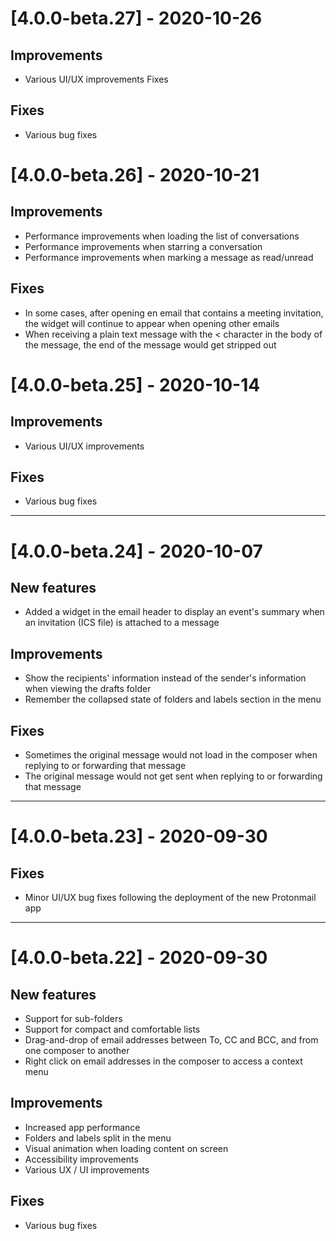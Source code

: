 # [4.0.0-beta.27] - 2020-10-26

## Improvements

-   Various UI/UX improvements Fixes

## Fixes

-   Various bug fixes

# [4.0.0-beta.26] - 2020-10-21

## Improvements

-   Performance improvements when loading the list of conversations
-   Performance improvements when starring a conversation
-   Performance improvements when marking a message as read/unread

## Fixes

-   In some cases, after opening en email that contains a meeting invitation, the widget will continue to appear when opening other emails
-   When receiving a plain text message with the < character in the body of the message, the end of the message would get stripped out

# [4.0.0-beta.25] - 2020-10-14

## Improvements

-   Various UI/UX improvements

## Fixes

-   Various bug fixes

---

# [4.0.0-beta.24] - 2020-10-07

## New features

-   Added a widget in the email header to display an event's summary when an invitation (ICS file) is attached to a message

## Improvements

-   Show the recipients' information instead of the sender's information when viewing the drafts folder
-   Remember the collapsed state of folders and labels section in the menu

## Fixes

-   Sometimes the original message would not load in the composer when replying to or forwarding that message
-   The original message would not get sent when replying to or forwarding that message

---

# [4.0.0-beta.23] - 2020-09-30

## Fixes

-   Minor UI/UX bug fixes following the deployment of the new Protonmail app

---

# [4.0.0-beta.22] - 2020-09-30

## New features

-   Support for sub-folders
-   Support for compact and comfortable lists
-   Drag-and-drop of email addresses between To, CC and BCC, and from one composer to another
-   Right click on email addresses in the composer to access a context menu

## Improvements

-   Increased app performance
-   Folders and labels split in the menu
-   Visual animation when loading content on screen
-   Accessibility improvements
-   Various UX / UI improvements

## Fixes

-   Various bug fixes
